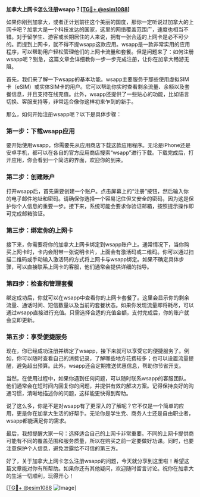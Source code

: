 **加拿大上网卡怎么注册wsapp？[[TG💪+ @esim1088](https://t.me/s/esim1088)]**

如果你刚到加拿大，或者正计划前往这个美丽的国度，那你一定听说过加拿大的上网卡吧？加拿大是一个科技发达的国家，这里的网络覆盖范围广，速度也相当不错。对于留学生、游客或长期居住的人来说，拥有一张合适的上网卡是必不可少的。而提到上网卡，就不得不提wsapp这款应用。wsapp是一款非常实用的应用程序，可以帮助用户轻松管理他们的上网卡流量和套餐。但是问题来了：如何注册wsapp呢？别急，这篇文章会详细教你一步一步完成注册，让你在加拿大畅游无阻。

首先，我们来了解一下wsapp的基本功能。wsapp主要服务于那些使用虚拟SIM卡（eSIM）或实体SIM卡的用户。它可以帮助你实时查看剩余流量、余额以及套餐信息，并且支持在线充值。此外，wsapp还提供了一些贴心的功能，比如语言切换、客服支持等，非常适合像你这样初来乍到的新手。

那么，如何开始注册wsapp呢？以下是具体步骤：

### 第一步：下载wsapp应用

要开始使用wsapp，你需要先从应用商店下载这款应用程序。无论是iPhone还是安卓手机，都可以在各自的官方应用商店搜索“wsapp”进行下载。下载完成后，打开应用，你会看到一个简洁的界面，欢迎你的到来。

### 第二步：创建账户

打开wsapp后，首先需要创建一个账户。点击屏幕上的“注册”按钮，然后输入你的电子邮件地址和密码。请确保你选择一个容易记住但又安全的密码，因为这是保护你个人信息的重要一步。接下来，系统可能会要求你验证邮箱，按照提示操作即可完成邮箱验证。

### 第三步：绑定你的上网卡

接下来，你需要将你的加拿大上网卡绑定到wsapp账户上。通常情况下，当你购买上网卡时，卡内会附带一张说明卡片，上面会有激活码或二维码。你可以通过扫描二维码或手动输入激活码的方式将上网卡与wsapp绑定。如果不确定具体步骤，可以直接联系上网卡的客服，他们通常会提供详细的指导。

### 第四步：检查和管理套餐

绑定成功后，你就可以在wsapp中查看你的上网卡套餐了。这里会显示你的剩余流量、通话时间、短信数量以及当前的套餐状态。如果你发现流量即将耗尽，可以通过wsapp直接进行充值。只需选择合适的充值金额，支付完成后，你的账户就会立即更新。

### 第五步：享受便捷服务

现在，你已经成功注册并绑定了wsapp，接下来就可以享受它的便捷服务了。例如，你可以随时查看自己的消费记录，了解哪些地方花费较多；也可以设置流量提醒，避免超出预算。此外，wsapp还会定期推送优惠信息，帮助你节省开支。

当然，在使用过程中，如果你遇到任何问题，可以随时联系wsapp的客服团队。他们通常会在短时间内回复你的问题，并提供有效的解决方案。记得保持良好的沟通习惯，清晰地描述你的问题，这样能更快得到帮助。

说了这么多，你是不是对wsapp有了更深入的了解呢？它不仅是一个简单的应用，更是你在加拿大生活的好帮手。无论你是学生党、商务人士还是自由职业者，wsapp都能满足你的需求。

最后，我想提醒大家一句：选择适合自己的上网卡非常重要。不同的上网卡提供商可能有不同的覆盖范围和服务质量，所以在购买之前一定要做好功课。同时，也要注意保护个人信息，避免泄露给不可信的第三方。

好了，关于加拿大上网卡怎么注册wsapp的问题，今天就分享到这里啦！希望这篇文章能对你有所帮助。如果你还有其他疑问，欢迎随时留言讨论。祝你在加拿大的生活一切顺利，玩得开心！

[[TG💪+ @esim1088](https://t.me/s/esim1088) ![Image](https://i.postimg.cc/4NQfJmqS/Snipaste-2025-05-13-00-14-12.png)]